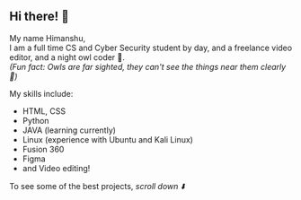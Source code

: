 ## Hi there! 👋 
My name Himanshu, <br>
I am a full time CS and Cyber Security student by day, and a freelance video editor, and a night owl coder 🦉. <br>
_(Fun fact: Owls are far sighted, they can't see the things near them clearly 🤯)_

My skills include:
- HTML, CSS
- Python
- JAVA (learning currently)
- Linux (experience with Ubuntu and Kali Linux)
- Fusion 360
- Figma
- and Video editing!

To see some of the best projects, _scroll down ⬇️_
